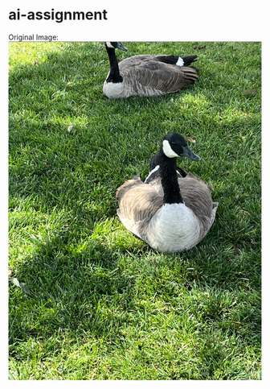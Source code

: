 # ai-assignment
Original Image:
![original image](https://github.com/BirdWithAKeyboard/ai-assignment/blob/main/original_image.png)
